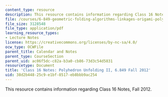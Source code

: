 ```yaml
---
content_type: resource
description: This resource contains information regarding Class 16 Notes, Fall 2012.
file: /courses/6-849-geometric-folding-algorithms-linkages-origami-polyhedra-fall-2012/38d2b44825c9e1bf8517eb8bbb9ac254_MIT6_849F12_C16.pdf
file_size: 3128548
file_type: application/pdf
learning_resource_types:
- Lecture Notes
license: https://creativecommons.org/licenses/by-nc-sa/4.0/
ocw_type: OCWFile
parent_title: Calendar and Notes
parent_type: CourseSection
parent_uid: ac06f5dc-c82a-b3a0-cb86-73d3c54d5831
resourcetype: Document
title: 'Class 16 Notes: Polyhedron Unfolding II, 6.849 Fall 2012'
uid: 38d2b448-25c9-e1bf-8517-eb8bbb9ac254
---
```

This resource contains information regarding Class 16 Notes, Fall 2012.